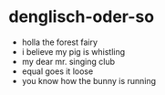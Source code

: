 # denglisch-oder-so

- holla the forest fairy
- i believe my pig is whistling
- my dear mr. singing club
- equal goes it loose
- you know how the bunny is running
